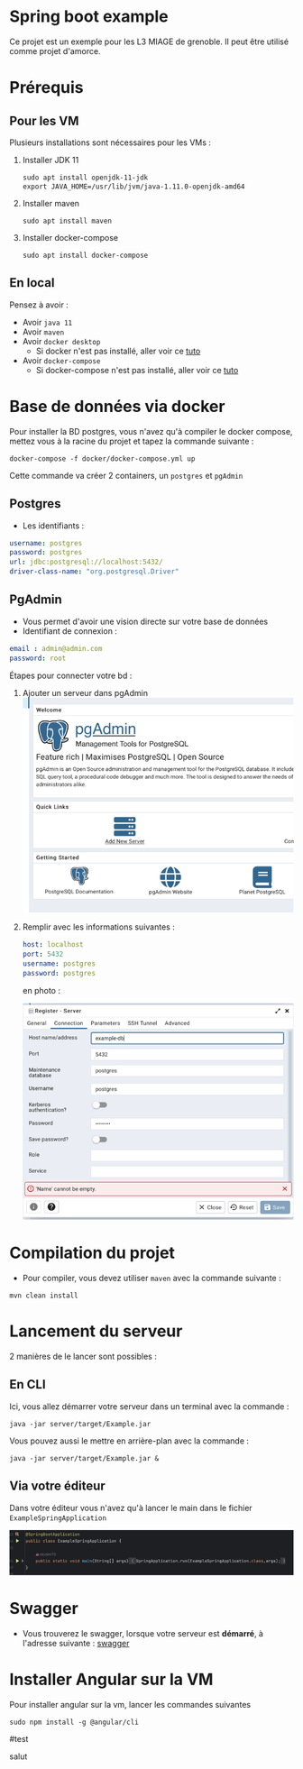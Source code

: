 # Spring boot example

Ce projet est un exemple pour les L3 MIAGE de grenoble. Il peut être utilisé comme projet d'amorce.

# Prérequis

## Pour les VM

Plusieurs installations sont nécessaires pour les VMs :
1) Installer JDK 11
    ```shell
    sudo apt install openjdk-11-jdk
    export JAVA_HOME=/usr/lib/jvm/java-1.11.0-openjdk-amd64
    ```
2) Installer maven
    ```shell
    sudo apt install maven
    ```
3) Installer docker-compose
    ```shell
    sudo apt install docker-compose
    ```

## En local

Pensez à avoir :
* Avoir `java 11`
* Avoir `maven`
* Avoir `docker desktop`
  * Si docker n'est pas installé, aller voir ce <a href="https://docs.docker.com/desktop/install/windows-install/">tuto</a>
* Avoir `docker-compose`
  * Si docker-compose n'est pas installé, aller voir ce <a href="https://docs.docker.com/compose/install/">tuto</a>

# Base de données via docker

Pour installer la BD postgres, vous n'avez qu'à compiler le docker compose, mettez vous à la racine du projet et tapez la commande suivante : 
```shell
docker-compose -f docker/docker-compose.yml up
```

Cette commande va créer 2 containers, un `postgres` et `pgAdmin`

## Postgres

* Les identifiants :
```yml
username: postgres
password: postgres
url: jdbc:postgresql://localhost:5432/
driver-class-name: "org.postgresql.Driver"
```

## PgAdmin

* Vous permet d'avoir une vision directe sur votre base de données
* Identifiant de connexion :
```yml
email : admin@admin.com
password: root
```

Étapes pour connecter votre bd :
1) Ajouter un serveur dans pgAdmin
![ajout serveur](doc/pictures/AddServerPgAdmin.png)
2) Remplir avec les informations suivantes :
   ```yml
   host: localhost
   port: 5432
   username: postgres
   password: postgres
   ```
   en photo :

    ![vision pgAdmin ajout serveur](doc/pictures/NewAddServerAdmin.png)

# Compilation du projet

* Pour compiler, vous devez utiliser `maven` avec la commande suivante :
```shell
mvn clean install
```
# Lancement du serveur

2 manières de le lancer sont possibles : 

## En CLI
Ici, vous allez démarrer votre serveur dans un terminal avec la commande : 
```shell
java -jar server/target/Example.jar
```
Vous pouvez aussi le mettre en arrière-plan avec la commande :
```shell
java -jar server/target/Example.jar &
```

## Via votre éditeur

Dans votre éditeur vous n'avez qu'à lancer le main dans le fichier `ExampleSpringApplication`

![start projet](doc/pictures/start.png)


# Swagger

* Vous trouverez le swagger, lorsque votre serveur est **démarré**, à l'adresse suivante : 
<a href="http://localhost:8080/swagger-ui/index.html?configUrl=/v3/api-docs/swagger-config#/">swagger</a>

# Installer Angular sur la VM

Pour installer angular sur la vm, lancer les commandes suivantes
```
sudo npm install -g @angular/cli
```
#test

salut